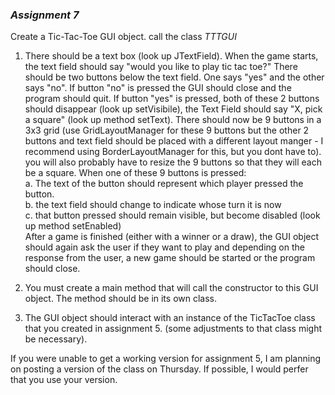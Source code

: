 ### _Assignment 7_

Create a Tic-Tac-Toe GUI object. call the class _TTTGUI_  
1. There should be a text box (look up JTextField). When the game starts, the text field should say "would you like to play tic tac toe?" There should be two buttons below the text field. One says "yes" and the other says "no". If button "no" is pressed the GUI should close and the program should quit. If button "yes" is pressed, both of these 2 buttons should disappear (look up setVisibile), the Text Field should say "X, pick a square" (look up method setText). There should now be 9 buttons in a 3x3 grid (use GridLayoutManager for these 9 buttons but the other 2 buttons and text field should be placed with a different layout manger - I recommend using BorderLayoutManager for this, but you dont have to). you will also probably have to resize the 9 buttons so that they will each be a square. When one of these 9 buttons is pressed:  
  a. The text of the button should represent which player pressed the button.  
  b. the text field should change to indicate whose turn it is now  
  c. that button pressed should remain visible, but become disabled (look up method setEnabled)  
After a game is finished (either with a winner or a draw), the GUI object should again ask the user if they want to play and depending on the response from the user, a new game should be started or the program should close.  


2. You must create a main method that will call the constructor to this GUI object. The method should be in its own class.  

3. The GUI object should interact with an instance of the TicTacToe class that you created in assignment 5. (some adjustments to that class might be necessary).  

If you were unable to get a working version for assignment 5, I am planning on posting a version of the class on Thursday. If possible, I would perfer that you use your version.


